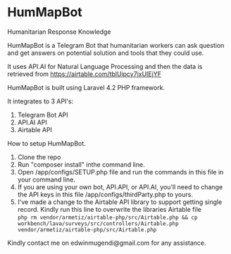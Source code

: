 # HumMapBot
Humanitarian Response Knowledge

HumMapBot is a Telegram Bot that humanitarian workers can ask question and get answers on potential solution and tools that they could use.

It uses API.AI for Natural Language Processing and then the data is retrieved from https://airtable.com/tblUipcy7ixUIEjYF

HumMapBot is built using Laravel 4.2 PHP framework.

It integrates to 3 API's:<br>
1. Telegram Bot API<br>
2. API.AI API<br>
3. Airtable API<br>

How to setup HumMapBot.<br>
1. Clone the repo<br>
2. Run "composer install" inthe command line.<br>
3. Open /app/configs/SETUP.php file and run the commands in this file in your command line.<br>
4. If you are using your own bot, API.API, or API.AI, you'll need to change the API keys in this file /app/configs/thirdParty.php to yours.<br>
5. I've made a change to the Airtable API library to support getting single record. Kindly run this line to overwrite the libraries Airtable file<br>
 ```php rm vendor/armetiz/airtable-php/src/Airtable.php && cp workbench/lava/surveys/src/controllers/Airtable.php vendor/armetiz/airtable-php/src/Airtable.php```
<p>Kindly contact me on edwinmugendi@gmail.com for any assistance.


